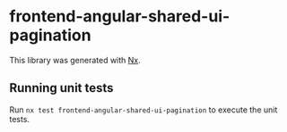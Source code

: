 # frontend-angular-shared-ui-pagination

This library was generated with [Nx](https://nx.dev).

## Running unit tests

Run `nx test frontend-angular-shared-ui-pagination` to execute the unit tests.
